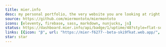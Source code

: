 ```yaml
---
title: mier.info
desc: my personal portfolio, the very website you are looking at right now.
source: https://github.com/miermontoto/miermontoto
icons: [eleventy, firebase, sass, markdown, nunjucks, js]
status: https://dashboard.mier.info/api/badge/1/uptime/48?style=flat-square
links: [{icon: "β", url: "https://mier-f6277--beta-ski9fkat.web.app/", "name": "beta"}]
star: star
---
```

